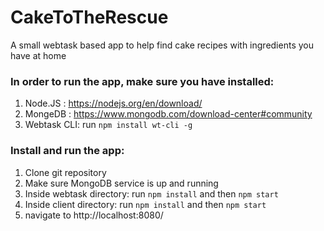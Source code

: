 # CakeToTheRescue
A small webtask based app to help find cake recipes with ingredients you have at home

### In order to run the app, make sure you have installed:
1. Node.JS : https://nodejs.org/en/download/
2. MongeDB : https://www.mongodb.com/download-center#community
3. Webtask CLI: run `npm install wt-cli -g`

### Install and run the app:
1. Clone git repository
2. Make sure MongoDB service is up and running
3. Inside webtask directory: run `npm install` and then `npm start`
4. Inside client directory: run `npm install` and then `npm start`
5. navigate to http://localhost:8080/
